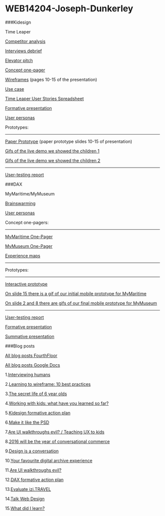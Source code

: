 # WEB14204-Joseph-Dunkerley



###Kidesign

Time Leaper

[Competitor analysis](https://docs.google.com/document/d/1yLCu8mcNl0VjnszcO5RgTqAYgY3b3KtoW4ZGFuEUr4g/edit?usp=sharing)

[Interviews debrief](https://docs.google.com/document/d/1KNuV14bOQB9HVVKfxGvO03E1UNFYGIL_Ptk9qFq-3YU/edit?usp=sharing)

[Elevator pitch](https://docs.google.com/document/d/1DA9LDW9C0HxSlcmhH0Zcbig3Q4Uyly5icvpDRJsRNMQ/edit?usp=sharing)

[Concept one-pager](https://docs.google.com/document/d/13beYZe0KgpV2d4VA5Qa6prnaAm2bqWVpdfoCYytMZHs/edit?usp=sharing)

[Wireframes](https://docs.google.com/presentation/d/1oui0paxUjnURv4hjJtQC_4nZZnyLJHH8WQP6B1g3r_8/edit?usp=sharing) (pages 10-15 of the presentation)

[Use case](https://docs.google.com/document/d/17TbGVZHf0xc01xMmfim08Rl4EzxkfIt7vkoffC_hqNs/edit?usp=sharing)

[Time Leaper User Stories Spreadsheet](https://docs.google.com/spreadsheets/d/1ATCz6DPD4A8rqJuwObSBjCMxGw9lI2WsET-QzaAa5XI/edit?usp=sharing)

[Formative presentation](https://docs.google.com/presentation/d/1oui0paxUjnURv4hjJtQC_4nZZnyLJHH8WQP6B1g3r_8/edit?usp=sharing)

[User personas](https://docs.google.com/document/d/1GqlLWJ4ilXU6Ymcuwz3NqjfaOeTaoKVaIrEMPWKJkFA/edit?usp=sharing)

Prototypes:
____

[Paper Prototype](https://docs.google.com/presentation/d/1oui0paxUjnURv4hjJtQC_4nZZnyLJHH8WQP6B1g3r_8/edit?usp=sharing) (paper prototype slides 10-15 of presentation) 

[Gifs of the live demo we showed the children 1](http://gph.is/1UhLdxH)

[Gifs of the live demo we showed the children 2](http://gph.is/1UCLpDA)

____

[User-testing report](https://docs.google.com/document/d/1ByEpB-6V5lgb7Mpc83-IxMarTCoeSpfWuVEN84-qVrw/edit?usp=sharing)

###DAX

MyMaritime/MyMuseum

[Brainswarming](https://github.com/RavensbourneWebMedia/UX-design/blob/2016/projects/dax/teams.md#team-tj2)

[User personas](https://drive.google.com/folderview?id=0B8bxn3mhMCKuR2RJSmU4MG9UV2s&usp=sharing)

Concept one-pagers:

_____

[MyMaritime One-Pager](https://app.xtensio.com/folio/gutrve28)

[MyMuseum One-Pager](https://app.xtensio.com/folio/lq5b5loe)

[Experience maps](https://github.com/RavensbourneWebMedia/UX-design/blob/2016/projects/dax/teams.md#team-tj2)

____

Prototypes:

____

[Interactive prototype](https://projects.invisionapp.com/share/RN7KW0TSW#/screens/163680843_CuratedFeed)

[On slide 15 there is a gif of our initial mobile prototype for MyMaritime](https://docs.google.com/presentation/d/1iyzc2nJVD1F7lV3y6Rl0kjAcitI8ttpqr9BNXOiUWyE/edit?usp=sharing)

[On slide 2 and 8 there are gifs of our final mobile prototype for MyMuseum](https://docs.google.com/presentation/d/18bb2qb-ko4OjD0mRPRpjLZPLtxmJRGRbhZBliJJmeLU/edit?usp=sharing
)

____

[User-testing report](https://docs.google.com/document/d/1PGz8_8Y-cUojNVklE0YexT-OdjiaI8NnCEXXw7-Ydog/edit?usp=sharing)

[Formative presentation](https://docs.google.com/presentation/d/1iyzc2nJVD1F7lV3y6Rl0kjAcitI8ttpqr9BNXOiUWyE/edit?usp=sharing)

[Summative presentation](https://docs.google.com/presentation/d/18bb2qb-ko4OjD0mRPRpjLZPLtxmJRGRbhZBliJJmeLU/edit?usp=sharing)

###Blog posts

[All blog posts FourthFloor](http://www.fourthfloor.me/blogs/jdunkerley/category/web14204/
)

[All blog posts Google Docs](https://docs.google.com/document/d/1fhWUiXUKgL7dI_YyNvtbGBmWQbLtl9IaCYNCv0r3i0g/edit?usp=sharing
)

1.[Interviewing humans](http://www.fourthfloor.me/blogs/jdunkerley/2016/06/09/1-interviewing-humans/)

2.[Learning to wireframe: 10 best practices](http://www.fourthfloor.me/blogs/jdunkerley/2016/06/09/2-learning-to-wireframe-10-best-practices/)

3.[The secret life of 6 year olds](http://www.fourthfloor.me/blogs/jdunkerley/2016/06/09/3-the-secret-life-of-6-year-olds/)

4.[Working with kids: what have you learned so far?](http://www.fourthfloor.me/blogs/jdunkerley/2016/06/09/4-working-with-kids-what-have-you-learned-so-far/)

5.[Kidesign formative action plan](http://www.fourthfloor.me/blogs/jdunkerley/2016/06/09/5-kidesign-formative-action-plan/)

6.[Make it like the PSD](http://www.fourthfloor.me/blogs/jdunkerley/2016/06/09/6-make-it-like-the-psd/)

7.[Are UI walkthroughs evil? / Teaching UX to kids](http://www.fourthfloor.me/blogs/jdunkerley/2016/06/09/7-are-ui-walkthroughs-evil-teaching-ux-to-kids/)

8.[2016 will be the year of conversational commerce](http://www.fourthfloor.me/blogs/jdunkerley/2016/06/09/8-2016-will-be-the-year-of-conversational-commerce/)

9.[Design is a conversation](http://www.fourthfloor.me/blogs/jdunkerley/2016/06/09/9-design-is-a-conversation/)

10.[Your favourite digital archive experience](http://www.fourthfloor.me/blogs/jdunkerley/2016/06/09/10-your-favourite-digital-archive-experience/)

11.[Are UI walkthroughs evil?](http://www.fourthfloor.me/blogs/jdunkerley/2016/06/09/11-are-ui-walkthroughs-evil/)

12.[DAX formative action plan](http://www.fourthfloor.me/blogs/jdunkerley/2016/06/09/12-dax-formative-action-plan/)

13.[Evaluate izi.TRAVEL](http://www.fourthfloor.me/blogs/jdunkerley/2016/06/09/13-evaluate-ii-travel/)

14.[Talk Web Design](http://www.fourthfloor.me/blogs/jdunkerley/2016/06/09/14-talk-web-design/)

15.[What did I learn?](http://www.fourthfloor.me/blogs/jdunkerley/2016/06/09/15-what-did-i-learn/)